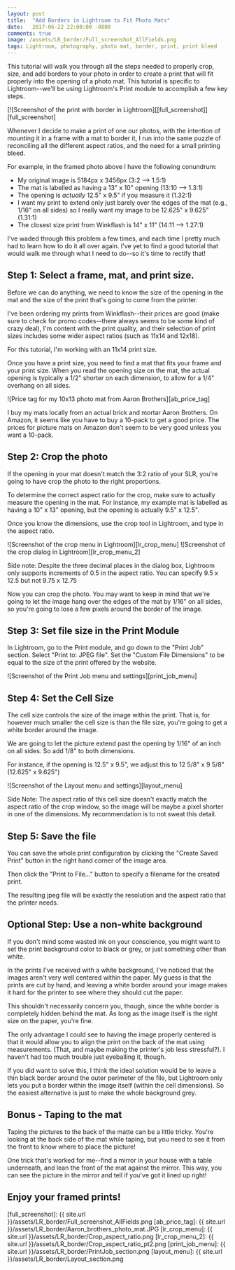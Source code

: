 ```yaml
---
layout: post
title:  "Add Borders in Lightroom to Fit Photo Mats"
date:   2017-06-22 22:00:00 -0800
comments: true
image: /assets/LR_border/Full_screenshot_AllFields.png
tags: Lightroom, photography, photo mat, border, print, print bleed
---
```

 
This tutorial will walk you through all the steps needed to properly crop, size, and add borders to your photo in order to create a print that will fit properly into the opening of a photo mat. This tutorial is specific to Lightroom--we'll be using Lightroom's Print module to accomplish a few key steps.
 
[![Screenshot of the print with border in Lightroom][[full_screenshot]][full_screenshot]
 
Whenever I decide to make a print of one our photos, with the intention of mounting it in a frame with a mat to border it, I run into the same puzzle of reconciling all the different aspect ratios, and the need for a small printing bleed.
 
For example, in the framed photo above I have the following conundrum:
* My original image is 5184px x 3456px (3:2 --> 1.5:1)
* The mat is labelled as having a 13" x 10" opening (13:10 --> 1.3:1)
* The opening is _actually_ 12.5" x 9.5" if you measure it (1.32:1) 
* I want my print to extend only just barely over the edges of the mat (e.g., 1/16" on all sides) so I really want my image to be 12.625" x 9.625" (1.31:1)
* The closest size print from Winkflash is 14" x 11" (14:11 --> 1.27:1)
 
I've waded through this problem a few times, and each time I pretty much had to learn how to do it all over again. I've yet to find a good tutorial that would walk me through what I need to do--so it's time to rectify that!
 
## Step 1: Select a frame, mat, and print size. 
Before we can do anything, we need to know the size of the opening in the mat and the size of the print that's going to come from the printer. 
 
I've been ordering my prints from Winkflash--their prices are good (make sure to check for promo codes--there always seems to be some kind of crazy deal), I'm content with the print quality, and their selection of print sizes includes some wider aspect ratios (such as 11x14 and 12x18).
 
For this tutorial, I'm working with an 11x14 print size. 
 
Once you have a print size, you need to find a mat that fits your frame and your print size. When you read the opening size on the mat, the actual opening is typically a 1/2" shorter on each dimension, to allow for a 1/4" overhang on all sides.
 
![Price tag for my 10x13 photo mat from Aaron Brothers][ab_price_tag]
 
I buy my mats locally from an actual brick and mortar Aaron Brothers. On Amazon, it seems like you have to buy a 10-pack to get a good price. The prices for picture mats on Amazon don't seem to be very good unless you want a 10-pack. 

## Step 2: Crop the photo
If the opening in your mat doesn't match the 3:2 ratio of your SLR, you're going to have crop the photo to the right proportions.
 
To determine the correct aspect ratio for the crop, make sure to actually measure the opening in the mat. For instance, my example mat is labelled as having a 10" x 13" opening, but the opening is actually 9.5" x 12.5".
 
Once you know the dimensions, use the crop tool in Lightroom, and type in the aspect ratio.

![Screenshot of the crop menu in Lightroom][lr_crop_menu]
![Screenshot of the crop dialog in Lightroom][lr_crop_menu_2]
 
Side note: Despite the three decimal places in the dialog box, Lightroom only supports increments of 0.5 in the aspect ratio. You can specify 9.5 x 12.5 but not 9.75 x 12.75
 
Now you can crop the photo. You may want to keep in mind that we're going to let the image hang over the edges of the mat by 1/16" on all sides, so you're going to lose a few pixels around the border of the image.

## Step 3: Set file size in the Print Module
In Lightroom, go to the Print module, and go down to the "Print Job" section. Select "Print to: JPEG file". Set the "Custom File Dimensions" to be equal to the size of the print offered by the website.

![Screenshot of the Print Job menu and settings][print_job_menu]
 
## Step 4: Set the Cell Size
The cell size controls the size of the image within the print. That is, for however much smaller the cell size is than the file size, you're going to get a white border around the image.
 
We are going to let the picture extend past the opening by 1/16" of an inch on all sides. So add 1/8" to both dimensions.
 
For instance, if the opening is 12.5" x 9.5", we adjust this to 12 5/8" x 9 5/8" (12.625" x 9.625")
 
![Screenshot of the Layout menu and settings][layout_menu]
 
Side Note: The aspect ratio of this cell size doesn't exactly match the aspect ratio of the crop window, so the image will be maybe a pixel shorter in one of the dimensions. My recommendation is to not sweat this detail.
 
## Step 5: Save the file

You can save the whole print configuration by clicking the "Create Saved Print" button in the right hand corner of the image area.

Then click the "Print to File..." button to specify a filename for the created print.

The resulting jpeg file will be exactly the resolution and the aspect ratio that the printer needs.
 
## Optional Step: Use a non-white background
If you don't mind some wasted ink on your conscience, you might want to set the print background color to black or grey, or just something other than white.
 
In the prints I've received with a white background, I've noticed that the images aren't very well centered within the paper. My guess is that the prints are cut by hand, and leaving a white border around your image makes it hard for the printer to see where they should cut the paper. 
 
This shouldn't necessarily concern you, though, since the white border is completely hidden behind the mat. As long as the image itself is the right size on the paper, you're fine.
 
The only advantage I could see to having the image properly centered is that it would allow you to align the print on the back of the mat using measurements. (That, and maybe making the printer's job less stressful?). I haven't had too much trouble just eyeballing it, though.
 
If you did want to solve this, I think the ideal solution would be to leave a thin black border around the outer perimeter of the file, but Lightroom only lets you put a border within the image itself (within the cell dimensions). So the easiest alternative is just to make the whole background grey.

## Bonus - Taping to the mat
Taping the pictures to the back of the matte can be a little tricky. You're looking at the back side of the mat while taping, but you need to see it from the front to know where to place the picture! 

One trick that's worked for me--find a mirror in your house with a table underneath, and lean the front of the mat against the mirror. This way, you can see the picture in the mirror and tell if you've got it lined up right!

## Enjoy your framed prints!

[full_screenshot]: {{ site.url }}/assets/LR_border/Full_screenshot_AllFields.png
[ab_price_tag]: {{ site.url }}/assets/LR_border/Aaron_brothers_photo_mat.JPG
[lr_crop_menu]: {{ site.url }}/assets/LR_border/Crop_aspect_ratio.png
[lr_crop_menu_2]: {{ site.url }}/assets/LR_border/Crop_aspect_ratio_pt2.png
[print_job_menu]: {{ site.url }}/assets/LR_border/PrintJob_section.png
[layout_menu]: {{ site.url }}/assets/LR_border/Layout_section.png

